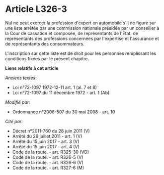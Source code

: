 # Article L326-3

Nul ne peut exercer la profession d'expert en automobile s'il ne figure sur une liste arrêtée par une commission nationale
présidée par un conseiller à la Cour de cassation et composée, de représentants de l'Etat, de représentants des professions
concernées par l'expertise et l'assurance et de représentants des consommateurs.

L'inscription sur cette liste est de droit pour les personnes remplissant les conditions fixées par le présent chapitre.

**Liens relatifs à cet article**

_Anciens textes_:

  - Loi n°72-1097 1972-12-11 art. 1 (al. 7 et 8)
  - Loi n°72-1097 du 11 décembre 1972 - art. 1 (Ab)

_Modifié par_:

  - Ordonnance n°2008-507 du 30 mai 2008 - art. 10

_Cité par_:

  - Décret n°2011-760 du 28 juin 2011 (V)
  - Arrêté du 26 juillet 2011 - art. 1 (V)
  - Arrêté du 15 juin 2017 - art. 3 (V)
  - Arrêté du 15 juin 2017 - art. 4 (V)
  - Code de la route. - art. R325-30 (VD)
  - Code de la route. - art. R326-5 (V)
  - Code de la route. - art. R326-6 (V)
  - Code de la route. - art. R327-6 (M)
